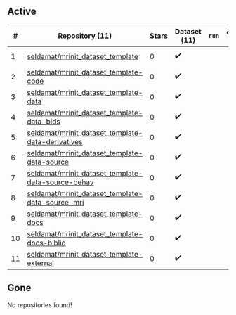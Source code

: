 ## Active
| # | Repository (11) | Stars | Dataset (11) | `run` | `containers-run` | Last Modified |
| --- | --- | --- | --- | --- | --- | --- |
| 1 | [seldamat/mrinit_dataset_template](https://github.com/seldamat/mrinit_dataset_template) | 0 | :heavy_check_mark: |  |  | 2020-03-04 17:55:55+00:00 |
| 2 | [seldamat/mrinit_dataset_template-code](https://github.com/seldamat/mrinit_dataset_template-code) | 0 | :heavy_check_mark: |  |  | 2020-03-04 04:42:45+00:00 |
| 3 | [seldamat/mrinit_dataset_template-data](https://github.com/seldamat/mrinit_dataset_template-data) | 0 | :heavy_check_mark: |  |  | 2020-03-04 04:44:20+00:00 |
| 4 | [seldamat/mrinit_dataset_template-data-bids](https://github.com/seldamat/mrinit_dataset_template-data-bids) | 0 | :heavy_check_mark: |  |  | 2020-03-04 04:42:37+00:00 |
| 5 | [seldamat/mrinit_dataset_template-data-derivatives](https://github.com/seldamat/mrinit_dataset_template-data-derivatives) | 0 | :heavy_check_mark: |  |  | 2020-03-04 04:42:34+00:00 |
| 6 | [seldamat/mrinit_dataset_template-data-source](https://github.com/seldamat/mrinit_dataset_template-data-source) | 0 | :heavy_check_mark: |  |  | 2020-03-04 04:44:15+00:00 |
| 7 | [seldamat/mrinit_dataset_template-data-source-behav](https://github.com/seldamat/mrinit_dataset_template-data-source-behav) | 0 | :heavy_check_mark: |  |  | 2020-03-04 04:42:27+00:00 |
| 8 | [seldamat/mrinit_dataset_template-data-source-mri](https://github.com/seldamat/mrinit_dataset_template-data-source-mri) | 0 | :heavy_check_mark: |  |  | 2020-03-04 04:42:22+00:00 |
| 9 | [seldamat/mrinit_dataset_template-docs](https://github.com/seldamat/mrinit_dataset_template-docs) | 0 | :heavy_check_mark: |  |  | 2020-03-04 04:42:18+00:00 |
| 10 | [seldamat/mrinit_dataset_template-docs-biblio](https://github.com/seldamat/mrinit_dataset_template-docs-biblio) | 0 | :heavy_check_mark: |  |  | 2020-03-04 04:42:14+00:00 |
| 11 | [seldamat/mrinit_dataset_template-external](https://github.com/seldamat/mrinit_dataset_template-external) | 0 | :heavy_check_mark: |  |  | 2020-03-04 04:42:10+00:00 |

## Gone
No repositories found!
